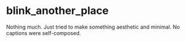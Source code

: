 # blink_another_place
Nothing much. Just tried to make something aesthetic and minimal. No captions were self-composed.

